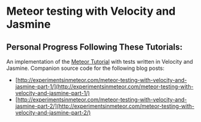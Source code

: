 # Meteor testing with Velocity and Jasmine

## Personal Progress Following These Tutorials:

An implementation of the [Meteor Tutorial](https://www.meteor.com/tutorials/blaze/creating-an-app) with tests written in Velocity and Jasmine.  Companion source code for the following blog posts:

- [http://experimentsinmeteor.com/meteor-testing-with-velocity-and-jasmine-part-1/](http://experimentsinmeteor.com/meteor-testing-with-velocity-and-jasmine-part-1/)
- [http://experimentsinmeteor.com/meteor-testing-with-velocity-and-jasmine-part-2/](http://experimentsinmeteor.com/meteor-testing-with-velocity-and-jasmine-part-2/)
